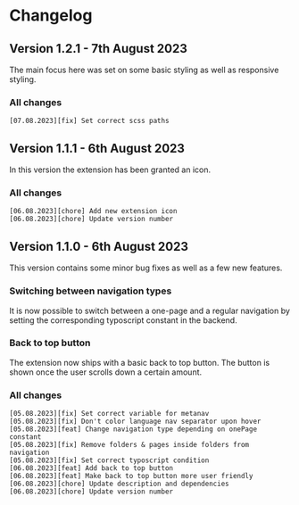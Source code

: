 Changelog
==============================================================
## Version 1.2.1 - 7th August 2023
The main focus here was set on some basic styling as well as responsive 
styling.

### All changes
```
[07.08.2023][fix] Set correct scss paths
```

## Version 1.1.1 - 6th August 2023
In this version the extension has been granted an icon.

### All changes
```
[06.08.2023][chore] Add new extension icon
[06.08.2023][chore] Update version number
```

## Version 1.1.0 - 6th August 2023
This version contains some minor bug fixes as well as a few new features. 

### Switching between navigation types
It is now possible to switch between a one-page and a regular navigation
by setting the corresponding typoscript constant in the backend.

### Back to top button
The extension now ships with a basic back to top button. The button is shown
once the user scrolls down a certain amount.

### All changes
```
[05.08.2023][fix] Set correct variable for metanav
[05.08.2023][fix] Don't color language nav separator upon hover
[05.08.2023][feat] Change navigation type depending on onePage constant
[05.08.2023][fix] Remove folders & pages inside folders from navigation
[05.08.2023][fix] Set correct typoscript condition
[06.08.2023][feat] Add back to top button
[06.08.2023][feat] Make back to top button more user friendly
[06.08.2023][chore] Update description and dependencies
[06.08.2023][chore] Update version number
```
